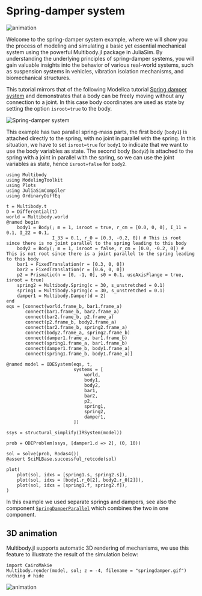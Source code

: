 # Spring-damper system

![animation](springdamper.gif)

Welcome to the spring-damper system example, where we will show you the process of modeling and simulating a basic yet essential mechanical system using the powerful Multibody.jl package in JuliaSim. By understanding the underlying principles of spring-damper systems, you will gain valuable insights into the behavior of various real-world systems, such as suspension systems in vehicles, vibration isolation mechanisms, and biomechanical structures.

This tutorial mirrors that of the following Modelica tutorial [Spring damper system](https://doc.modelica.org/om/Modelica.Mechanics.MultiBody.Examples.Elementary.SpringDamperSystem.html) and demonstrates that a body can be freely moving without any connection to a joint. In this case body coordinates are used as state by setting the option `isroot=true` to the body.

![Spring-damper system](https://doc.modelica.org/Modelica%203.2.3/Resources/Images/Mechanics/MultiBody/Examples/Elementary/SpringDamperSystem.png)

This example has two parallel spring-mass parts, the first body (`body1`) is attached directly to the spring, with no joint in parallel with the spring. In this situation, we have to set `isroot=true` for `body1` to indicate that we want to use the body variables as state. The second body (`body2`) is attached to the spring with a joint in parallel with the spring, so we can use the joint variables as state, hence `isroot=false` for `body2`.

```@example spring_damper_system
using Multibody
using ModelingToolkit
using Plots
using JuliaSimCompiler
using OrdinaryDiffEq

t = Multibody.t
D = Differential(t)
world = Multibody.world
@named begin
    body1 = Body(; m = 1, isroot = true, r_cm = [0.0, 0, 0], I_11 = 0.1, I_22 = 0.1,
                 I_33 = 0.1, r_0 = [0.3, -0.2, 0]) # This is root since there is no joint parallel to the spring leading to this body
    body2 = Body(; m = 1, isroot = false, r_cm = [0.0, -0.2, 0]) # This is not root since there is a joint parallel to the spring leading to this body
    bar1 = FixedTranslation(r = [0.3, 0, 0])
    bar2 = FixedTranslation(r = [0.6, 0, 0])
    p2 = Prismatic(n = [0, -1, 0], s0 = 0.1, useAxisFlange = true, isroot = true)
    spring2 = Multibody.Spring(c = 30, s_unstretched = 0.1)
    spring1 = Multibody.Spring(c = 30, s_unstretched = 0.1)
    damper1 = Multibody.Damper(d = 2)
end
eqs = [connect(world.frame_b, bar1.frame_a)
       connect(bar1.frame_b, bar2.frame_a)
       connect(bar2.frame_b, p2.frame_a)
       connect(p2.frame_b, body2.frame_a)
       connect(bar2.frame_b, spring2.frame_a)
       connect(body2.frame_a, spring2.frame_b)
       connect(damper1.frame_a, bar1.frame_b)
       connect(spring1.frame_a, bar1.frame_b)
       connect(damper1.frame_b, body1.frame_a)
       connect(spring1.frame_b, body1.frame_a)]

@named model = ODESystem(eqs, t,
                         systems = [
                             world,
                             body1,
                             body2,
                             bar1,
                             bar2,
                             p2,
                             spring1,
                             spring2,
                             damper1,
                         ])

ssys = structural_simplify(IRSystem(model))

prob = ODEProblem(ssys, [damper1.d => 2], (0, 10))

sol = solve(prob, Rodas4())
@assert SciMLBase.successful_retcode(sol)

plot(
    plot(sol, idxs = [spring1.s, spring2.s]),
    plot(sol, idxs = [body1.r_0[2], body2.r_0[2]]),
    plot(sol, idxs = [spring1.f, spring2.f]),
)
```


In this example we used separate springs and dampers, see also the component [`SpringDamperParallel`](@ref) which combines the two in one component.


## 3D animation
Multibody.jl supports automatic 3D rendering of mechanisms, we use this feature to illustrate the result of the simulation below:

```@example spring_damper_system
import CairoMakie
Multibody.render(model, sol; z = -4, filename = "springdamper.gif")
nothing # hide
```

![animation](springdamper.gif)
